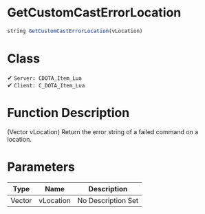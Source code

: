 # GetCustomCastErrorLocation
```js	
string GetCustomCastErrorLocation(vLocation)
```
# Class
✔ `Server: CDOTA_Item_Lua`  
✔ `Client: C_DOTA_Item_Lua`  

# Function Description
(Vector vLocation) Return the error string of a failed command on a location.
# Parameters
Type|Name|Description
--|--|--
Vector|vLocation|No Description Set
